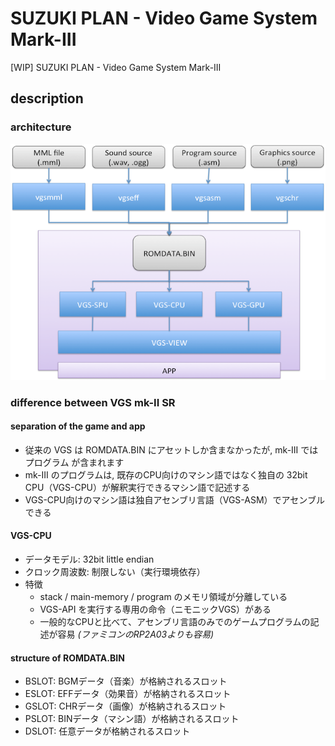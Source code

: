 # SUZUKI PLAN - Video Game System Mark-III
[WIP] SUZUKI PLAN - Video Game System Mark-III

## description
### architecture
![architecture](https://raw.githubusercontent.com/suzukiplan/vgs3/master/image/architecture.png)

### difference between VGS mk-II SR
#### separation of the game and app
- 従来の VGS は ROMDATA.BIN にアセットしか含まなかったが, mk-III では プログラム が含まれます
- mk-III のプログラムは, 既存のCPU向けのマシン語ではなく独自の 32bit CPU（VGS-CPU）が解釈実行できるマシン語で記述する
- VGS-CPU向けのマシン語は独自アセンブリ言語（VGS-ASM）でアセンブルできる

#### VGS-CPU
- データモデル: 32bit little endian
- クロック周波数: 制限しない（実行環境依存）
- 特徴
  - stack / main-memory / program のメモリ領域が分離している
  - VGS-API を実行する専用の命令（ニモニックVGS）がある
  - 一般的なCPUと比べて、アセンブリ言語のみでのゲームプログラムの記述が容易 _(ファミコンのRP2A03よりも容易)_

#### structure of ROMDATA.BIN
- BSLOT: BGMデータ（音楽）が格納されるスロット
- ESLOT: EFFデータ（効果音）が格納されるスロット
- GSLOT: CHRデータ（画像）が格納されるスロット
- PSLOT: BINデータ（マシン語）が格納されるスロット
- DSLOT: 任意データが格納されるスロット
